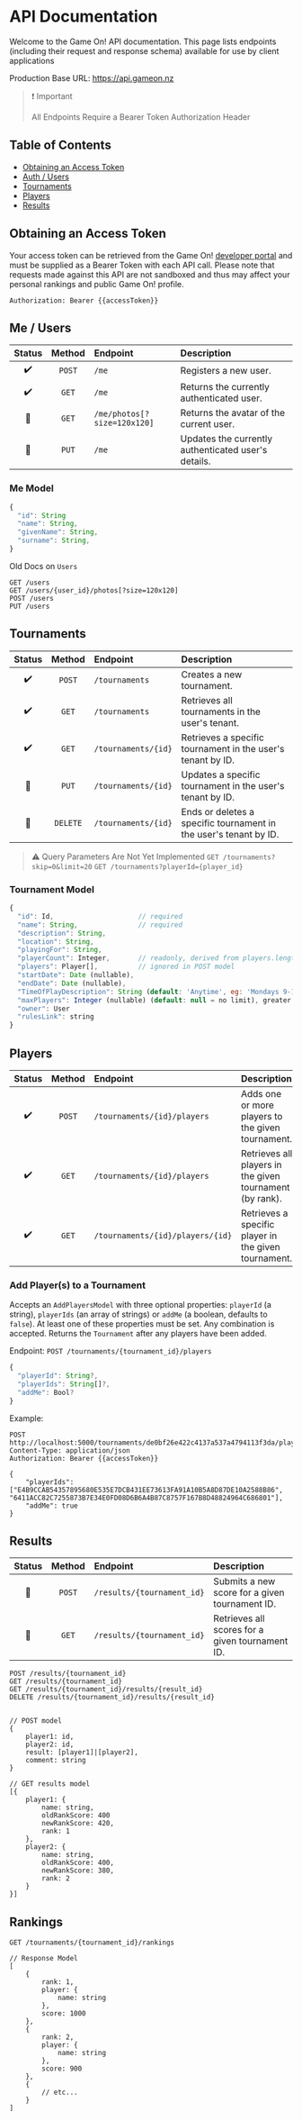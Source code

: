 # API Documentation

Welcome to the Game On! API documentation. This page lists endpoints (including their request and response schema) available for use by client applications

Production Base URL: https://api.gameon.nz

> ❗ Important
>
> All Endpoints Require a Bearer Token Authorization Header

## Table of Contents

- [Obtaining an Access Token](#obtaining-an-access-token)
- [Auth / Users](#me--users)
- [Tournaments](#tournaments)
- [Players](#players)
- [Results](#resuls)

## Obtaining an Access Token
Your access token can be retrieved from the Game On! [developer portal](https://gameon.nz/developer) and must be supplied as a Bearer Token with each API call. Please note that requests made against this API are not sandboxed and thus may affect your personal rankings and public Game On! profile.

    Authorization: Bearer {{accessToken}}

## Me / Users

| Status | Method | Endpoint | Description  |
|:----:|:----:|:-----|:--------|
| ✔️ | `POST` | `/me`   | Registers a new user. |
| ✔️ | `GET` |`/me`   | Returns the currently authenticated user.  |
| 🔴 | `GET` |`/me/photos[?size=120x120]`   | Returns the avatar of the current user.  |
| 🔴 | `PUT` |`/me`   | Updates the currently authenticated user's details.  |

### Me Model
```javascript
{
  "id": String
  "name": String,
  "givenName": String,
  "surname": String,
}
```

Old Docs on `Users`

    GET /users
    GET /users/{user_id}/photos[?size=120x120]
    POST /users
    PUT /users

## Tournaments

| Status | Method | Endpoint | Description  |
|:----:|:----:|:-----|:--------|
| ✔️ | `POST` |`/tournaments`   | Creates a new tournament. |
| ✔️ | `GET` |`/tournaments`   | Retrieves all tournaments in the user's tenant. |
| ✔️ | `GET` |`/tournaments/{id}`   | Retrieves a specific tournament in the user's tenant by ID. |
| 🔴 | `PUT` |`/tournaments/{id}`   | Updates a specific tournament in the user's tenant by ID. |
| 🔴 | `DELETE` |`/tournaments/{id}`   | Ends or deletes a specific tournament in the user's tenant by ID. |

> ⚠️ Query Parameters Are Not Yet Implemented
> `GET /tournaments?skip=0&limit=20`
> `GET /tournaments?playerId={player_id}`

### Tournament Model
```javascript
{
  "id": Id,                     // required
  "name": String,               // required
  "description": String,
  "location": String,
  "playingFor": String,
  "playerCount": Integer,       // readonly, derived from players.length
  "players": Player[],          // ignored in POST model
  "startDate": Date (nullable),
  "endDate": Date (nullable),
  "TimeOfPlayDescription": String (default: 'Anytime', eg: 'Mondays 9-10am'),
  "maxPlayers": Integer (nullable) (default: null = no limit), greater than 1 is valid
  "owner": User
  "rulesLink": string
}
```

## Players

| Status | Method | Endpoint | Description  |
|:----:|:----:|:-----|:--------|
| ✔️ |`POST` |`/tournaments/{id}/players`   | Adds one or more players to the given tournament. |
| ✔️ | `GET`|`/tournaments/{id}/players`   | Retrieves all players in the given tournament (by rank). |
| ✔️ | `GET`|`/tournaments/{id}/players/{id}`   | Retrieves a specific player in the given tournament. |

### Add Player(s) to a Tournament

Accepts an `AddPlayersModel` with three optional properties: `playerId` (a string), `playerIds` (an array of strings) or `addMe` (a boolean, defaults to `false`). At least one of these properties must be set. Any combination is accepted. Returns the `Tournament` after any players have been added.

Endpoint: `POST /tournaments/{tournament_id}/players`

```javascript
{
  "playerId": String?,
  "playerIds": String[]?,
  "addMe": Bool?
}
```

Example:

    POST http://localhost:5000/tournaments/de0bf26e422c4137a537a4794113f3da/players
    Content-Type: application/json
    Authorization: Bearer {{accessToken}}

    {
        "playerIds": ["E4B9CCAB54357895680E535E7DCB431EE73613FA91A10B5A8D87DE10A2588B86", "6411ACC82C7255873B7E34E0FD08D6B6A4B87C8757F167B8D48824964C686801"],
        "addMe": true
    }

## Results

| Status | Method | Endpoint | Description  |
|:----:|:----:|:-----|:--------|
| 🔴 |`POST` |`/results/{tournament_id}`   | Submits a new score for a given tournament ID. |
| 🔴 |`GET` |`/results/{tournament_id}`   | Retrieves all scores for a given tournament ID. |

    POST /results/{tournament_id}
    GET /results/{tournament_id}
    GET /results/{tournament_id}/results/{result_id}
    DELETE /results/{tournament_id}/results/{result_id}


    // POST model
    {
        player1: id,
        player2: id,
        result: [player1]|[player2],
        comment: string
    }

    // GET results model
    [{
        player1: {
            name: string,
            oldRankScore: 400 
            newRankScore: 420,
            rank: 1
        },
        player2: {
            name: string,
            oldRankScore: 400,
            newRankScore: 380,
            rank: 2
        }
    }]

## Rankings

    GET /tournaments/{tournament_id}/rankings

    // Response Model
    [
        {
            rank: 1,
            player: {
                name: string
            },
            score: 1000
        },
        {
            rank: 2,
            player: {
                name: string
            },
            score: 900
        },
        {
            // etc...
        }
    ]
